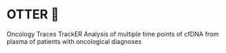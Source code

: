 # OTTER 🦦
Oncology Traces TrackER
Analysis of multiple time points of cfDNA from plasma of patients with oncological diagnoses 
